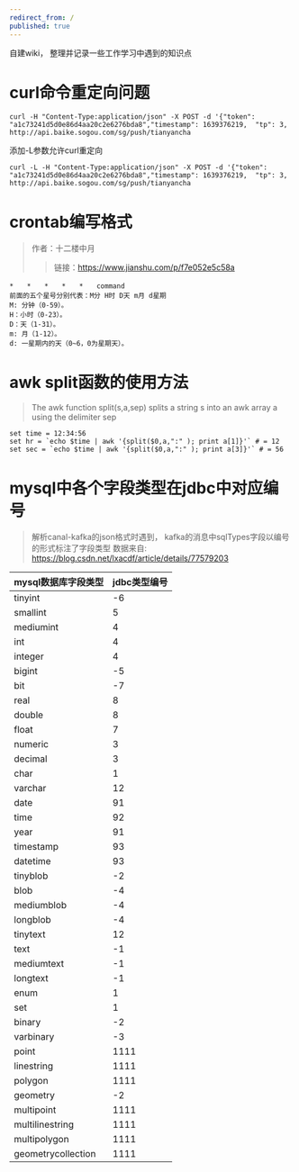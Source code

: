 ```yaml
---
redirect_from: /
published: true
---
```

自建wiki， 整理并记录一些工作学习中遇到的知识点

# curl命令重定向问题
```
curl -H "Content-Type:application/json" -X POST -d '{"token": "a1c73241d5d0e86d4aa20c2e6276bda8","timestamp": 1639376219,  "tp": 3,   "id": 12345}' http://api.baike.sogou.com/sg/push/tianyancha

```
添加-L参数允许curl重定向
```
curl -L -H "Content-Type:application/json" -X POST -d '{"token": "a1c73241d5d0e86d4aa20c2e6276bda8","timestamp": 1639376219,  "tp": 3,   "id": 12345}' http://api.baike.sogou.com/sg/push/tianyancha
```

# crontab编写格式

> 作者：十二楼中月
>> 链接：https://www.jianshu.com/p/f7e052e5c58a
```
*　　*　　*　　*　　*　　command
前面的五个星号分别代表：M分 H时 D天 m月 d星期
M: 分钟（0-59）。
H：小时（0-23）。
D：天（1-31）。
m: 月（1-12）。
d: 一星期内的天（0~6，0为星期天）。
```

# awk split函数的使用方法
> The awk function split(s,a,sep) splits a string s into an awk array a using the delimiter sep

```
set time = 12:34:56
set hr = `echo $time | awk '{split($0,a,":" ); print a[1]}'` # = 12
set sec = `echo $time | awk '{split($0,a,":" ); print a[3]}'` # = 56
```

# mysql中各个字段类型在jdbc中对应编号

> 解析canal-kafka的json格式时遇到， kafka的消息中sqlTypes字段以编号的形式标注了字段类型
> 数据来自: https://blog.csdn.net/lxacdf/article/details/77579203

|mysql数据库字段类型|jdbc类型编号|
|  ----  | ----  |
|tinyint|-6|
|smallint|5|
|mediumint|4|
|int|4|
|integer|4|
|bigint|-5|
|bit|-7|
|real|8|
|double|8|
|float|7|
|numeric|3|
|decimal|3|
|char|1|
|varchar|12|
|date|91|
|time|92|
|year|91|
|timestamp|93|
|datetime|93|
|tinyblob|-2|
|blob|-4|
|mediumblob|-4|
|longblob|-4|
|tinytext|12|
|text|-1|
|mediumtext|-1|
|longtext|-1|
|enum|1|
|set|1|
|binary|-2|
|varbinary|-3|
|point|1111|
|linestring|1111|
|polygon|1111|
|geometry|-2|
|multipoint|1111|
|multilinestring|1111|
|multipolygon|1111|
|geometrycollection|1111|
